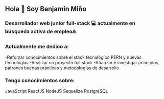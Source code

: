 ## Hola 👋 Soy Benjamin Miño
### Desarrollador web junior full-stack 💻 actualmente en búsqueda activa de empleo♨️

### Actualmente me dedico a:
-Reforzar conocimientos sobre el stack tecnológico PERN y nuevas tecnologías
-Realizar un proyecto full stack
-Afianzar e investigar principios, patrones buenas prácticas y metodologías de desarrollo

### Tengo conocimientos sobre:
JavaScript
ReactJS
NodeJS
Sequelize
PostgreSQL

